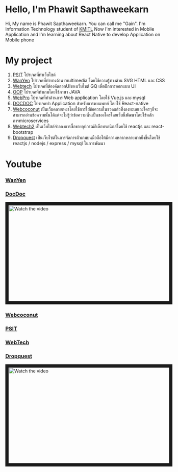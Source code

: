 # Hello, I'm Phawit Sapthaweekarn
Hi, My name is Phawit Sapthaweekarn. You can call me "Gain". I'm Information Technology student of [KMITL](https://www.it.kmitl.ac.th/en/) Now I'm interested in Moblie Application and I'm learning about React Native to develop Application on Mobile phone

# My project
1. [PSIT](https://github.com/phawit-s/PSIT-Project-2019) โปรเจคที่ทำเว็บไซต์
2. [WanYen](https://github.com/fluke1352/WanYen) โปรเจคที่ทำทางด้าน multimedia โดยใช้ความรู้ทางด้าน SVG HTML และ CSS
3. [Webtech](https://github.com/phawit-s/webtech-get-A) โปรเจคที่ต้องคัดลอกUIของเว็บไซต์ GQ เพื่อฝึกการออกแบบ UI
4. [OOP](https://github.com/phawit-s/OOP_GET_A) โปรเจคที่ทำเกมโดยใช้ภาษา JAVA
5. [WebPro](https://github.com/phawit-s/webpro_GET_A) โปรเจคที่ทำด้านการ Web application โดยใช้ Vue.js และ mysql
6. [DOCDOC](https://github.com/phawit-s/docdoc) โปรเจคทำ Application สำหรับการพบแพทย์ โดยใช้ React-native 
7. [Webcoconut](https://github.com/phawit-s/WebCoconut) เป็นเว็บคลายเหงาโดยใช้การใส่ข้อความในขวดแล้วทิ้งลงทะเลและใครๆก็จะสามารถอ่านข้อความนั้นได้แต่จะไม่รู้ว่าข้อความนั้นเป็นของใครโดยเว็บนี้พัฒนาโดยใช้หลักการmicroservices
8. [Webtech2](https://github.com/phawit-s/Webtech2022) เป็นเว็บไซต์จำลองการซื้อขายอุปกรณ์อิเล็กทรอนิกส์โดยใช้ reactjs และ react-bootstrap
9. [Dropquest](https://github.com/phawit-s/DropQuest-website) เป็นเว็บไซต์ในการจัดการตัวเกมบนมือถือให้มีความหลากหลายมากยิ่งขึ้นโดยใช้ reactjs / nodejs / express / mysql ในการพัฒนา

# Youtube

### [WanYen](https://www.youtube.com/watch?v=jvEHmKhoUWg)

### [DocDoc](https://youtu.be/MtHY7Z6pYSU)

<a href="https://youtu.be/MtHY7Z6pYSU" target="_blank">
 <img src="https://cdn.discordapp.com/attachments/686119492723802132/951401587983675412/unknown.png" alt="Watch the video" width="600" height="300" border="10" />
</a>

### [Webcoconut](https://www.youtube.com/watch?v=UR9MG89r4Ws)

### [PSIT](https://youtu.be/GrX8jFsIrqM)

### [WebTech](https://youtu.be/4bvZBjh_1Ak)


### [Dropquest](https://www.youtube.com/watch?v=3T1t3JYMzgk)

<a href="https://www.youtube.com/watch?v=3T1t3JYMzgk" target="_blank">
 <img src="https://cdn.discordapp.com/attachments/686119492723802132/1111170569925304370/image.png" alt="Watch the video" width="600" height="300" border="10" />
</a>
